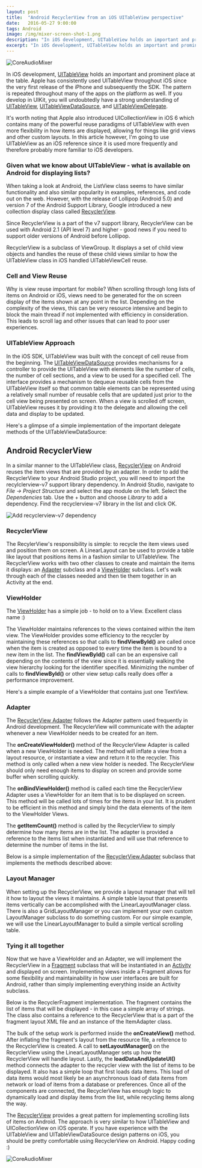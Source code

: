 ```yaml
---
layout: post
title:  "Android RecyclerView from an iOS UITableView perspective"
date:   2016-05-27 9:00:00
tags: Android
image: /img/mixer-screen-shot-1.png
description: "In iOS development, UITableView holds an important and prominent place at the table.  Apple has consistently used UITableView throughout iOS from the very first release of the iPhone and subsequently the SDK.  With and iOS perspective, let's take a look at the RecyclerView on Android and compare it to UITableView.<br/><br/>"
excerpt: "In iOS development, UITableView holds an important and prominent place at the table.  Apple has consistently used UITableView throughout iOS since the very first release of the iPhone and subsequently the SDK.  The pattern is repeated throughout many of the apps on the platform as well.  If you develop in UIKit, you will undoubtedly have a strong understanding of UITableView, UITableViewDataSource, and UITableViewDelegate.  What about Android?<br/><br/>"
---
```


<img src="/img/android-recyclerview.png" alt="CoreAudioMixer" class="img-responsive" />

In iOS development, [UITableView][uitableview-link] holds an important and prominent place at the table.  Apple has consistently used UITableView throughout iOS since the very first release of the iPhone and subsequently the SDK.  The pattern is repeated throughout many of the apps on the platform as well.  If you develop in UIKit, you will undoubtedly have a strong understanding of [UITableView][uitableview-link], [UITableViewDataSource][uitableviewdatasource-link], and [UITableViewDelegate][uitableviewdelegate-link]. 

It's worth noting that Apple also introduced UICollectionView in iOS 6 which contains many of the powerful reuse paradigms of UITableView with even more flexibility in how items are displayed, allowing for things like grid views and other custom layouts.  In this article however, I'm going to use UITableView as an iOS reference since it is used more frequently and therefore probably more familiar to iOS developers.

### Given what we know about UITableView - what is available on Android for displaying lists? ###

When taking a look at Android, the ListView class seems to have similar functionality and also similar popularity in examples, references, and code out on the web.  However, with the release of Lollipop (Android 5.0) and version 7 of the Android Support Library, Google introduced a new collection display class called [RecyclerView][recyclerview-link]. 

Since RecyclerView is a part of the v7 support library, RecyclerView can be used with Android 2.1 (API level 7) and higher - good news if you need to support older versions of Android before Lollipop.

RecyclerView is a subclass of ViewGroup.  It displays a set of child view objects and handles the reuse of these child views similar to how the UITableView class in iOS handled UITableViewCell reuse.

### Cell and View Reuse ###

Why is view reuse important for mobile?  When scrolling through long lists of items on Android or iOS, views need to be generated for the on screen display of the items shown at any point in the list.  Depending on the complexity of the views, this can be very resource intensive and begin to block the main thread if not implemented with efficiency in consideration.  This leads to scroll lag and other issues that can lead to poor user experiences.

### UITableView Approach ###

 In the iOS SDK, UITableView was built with the concept of cell reuse from the beginning.  The [UITableViewDataSource][uitableviewdatasource-link] provides mechanisms for a controller to provide the UITableView with elements like the number of cells, the number of cell sections, and a view to be used for a specified cell.  The interface provides a mechanism to dequeue reusable cells from the UITableView itself so that common table elements can be represented using a relatively small number of reusable cells that are updated just prior to the cell view being presented on screen.  When a view is scrolled off screen, UITableView reuses it by providing it to the delegate and allowing the cell data and display to be updated.

Here's a glimpse of a simple implementation of the important delegate methods of the UITableViewDataSource:

<script src="https://gist.github.com/welbesw/993708871447e73f91063d1f0e63458a.js"></script>

## Android RecyclerView ##

In a similar manner to the UITableView class, [RecyclerView][recyclerview-link] on Android reuses the item views that are provided by an adapter.  In order to add the RecyclerView to your Android Studio project, you will need to import the recylclerview-v7 support library dependency.  In Android Studio, navigate to *File -> Project Structure* and select the app module on the left.  Select the *Dependencies* tab.  Use the + button and choose *Library* to add a dependency.  Find the recyclerview-v7 library in the list and click OK.

<img src="/img/screen-shot-recyclerview-v7-add.png" class="img-responsive center-block" alt="Add recyclerview-v7 dependency">

### RecyclerView ###

The RecylerView's responsibility is simple: to recycle the item views used and position them on screen.  A LinearLayout can be used to provide a table like layout that positions items in a fashion similar to UITableView.  The RecyclerView works with two other classes to create and maintain the items it displays: an [Adapter][recyclerview-adapter-link] subclass and a [ViewHolder][viewholder-link] subclass. Let's walk through each of the classes needed and then tie them together in an Activity at the end.

### ViewHolder ###

The [ViewHolder][viewholder-link] has a simple job - to hold on to a View.  Excellent class name :)  

The ViewHolder maintains references to the views contained within the item view.  The ViewHolder provides some efficiency to the recycler by maintaining these references so that calls to **findViewById()** are called once when the item is created as opposed to every time the item is bound to a new item in the list.  The **findViewById()** call can be an expensive call depending on the contents of the view since it is essentially walking the view hierarchy looking for the identifier specified.  Minimizing the number of calls to **findViewById()** or other view setup calls really does offer a performance improvement.  

Here's a simple example of a ViewHolder that contains just one TextView.

<script src="https://gist.github.com/welbesw/09a4c9bb67811f40803a044cbb376b78.js"></script>

### Adapter ###

The [RecyclerView Adapter][recyclerview-adapter-link] follows the Adapter pattern used frequently in Android development.  The RecyclerView will communicate with the adapter whenever a new ViewHolder needs to be created for an item.

The **onCreateViewHolder()** method of the RecyclerView Adapter is called when a new ViewHolder is needed.  The method will inflate a view from a layout resource, or instantiate a view and return it to the recycler.  This method is only called when a new view holder is needed.  The RecyclerView should only need enough items to display on screen and provide some buffer when scrolling quickly.

The **onBindViewHolder()** method is called each time the RecyclerView Adapter uses a ViewHolder for an item that is to be displayed on screen.  This method will be called lots of times for the items in your list.  It is prudent to be efficient in this method and simply bind the data elements of the item to the ViewHolder Views.

The **getItemCount()** method is called by the RecyclerView to simply determine how many items are in the list.  The adapter is provided a reference to the items list when instantiated and will use that reference to determine the number of items in the list.

Below is a simple implementation of the [RecyclerView.Adapter][recyclerview-adapter-link] subclass that implements the methods described above:

<script src="https://gist.github.com/welbesw/12ec600d78bf54ee73a844189dada973.js"></script>

### Layout Manager ###

When setting up the RecyclerView, we provide a layout manager that will tell it how to layout the views it maintains.  A simple table layout that presents items vertically can be accomplished with the LinearLayoutManager class.  There is also a GridLayoutManager or you can implement your own custom LayoutManager subclass to do something custom.  For our simple example, we will use the LinearLayoutManager to build a simple vertical scrolling table.

### Tying it all together ###

Now that we have a ViewHolder and an Adapter, we will implement the RecyclerView in a [Fragment][fragment-link] subclass that will be instantiated in an [Activity][activity-link] and displayed on screen.  Implementing views inside a Fragment allows for some flexibility and maintainability in how user interfaces are built for Android, rather than simply implementing everything inside an Activity subclass.

Below is the RecyclerFragment implementation.  The fragment contains the list of items that will be displayed - in this case a simple array of strings.  The class also contains a reference to the RecyclerView that is a part of the fragment layout XML file and an instance of the ItemAdapter class.

The bulk of the setup work is performed inside the **onCreateView()** method.  After inflating the fragment's layout from the resource file, a reference to the RecyclerView is created.  A call to **setLayoutManager()** on the RecyclerView using the LinearLayoutManager sets up how the RecyclerView will handle layout.  Lastly, the **loadDataAndUpdateUI()** method connects the adapter to the recycler view with the list of items to be displayed.  It also has a simple loop that first loads data items.  This load of data items would most likely be an asynchronous load of data items from network or load of items from a database or preferences.  Once all of the components are connected, the RecyclerView has enough logic to dynamically load and display items from the list, while recycling items along the way.  

<script src="https://gist.github.com/welbesw/6ec55701719264ebce334c5290d230d2.js"></script>

<script src="https://gist.github.com/welbesw/bbc35b860aad0f83f4c08fda72157334.js"></script>

The [RecyclerView][recyclerview-link] provides a great pattern for implementing scrolling lists of items on Android.  The approach is very similar to how UITableView and UICollectionView on iOS operate.  If you have experience with the UITableView and UITableViewDataSource design patterns on iOS, you should be pretty comfortable using RecyclerView on Android.  Happy coding :)

<img src="/img/recyclerview-screen-shot.png" alt="CoreAudioMixer" class="img-responsive" />

[recyclerview-link]: https://developer.android.com/reference/android/support/v7/widget/RecyclerView.html
[uitableview-link]: https://developer.apple.com/library/ios/documentation/UIKit/Reference/UITableView_Class/
[uitableviewdatasource-link]: https://developer.apple.com/library/ios/documentation/UIKit/Reference/UITableViewDataSource_Protocol/index.html#//apple_ref/occ/intf/UITableViewDataSource
[uitableviewdelegate-link]: https://developer.apple.com/library/ios/documentation/UIKit/Reference/UITableViewDelegate_Protocol/index.html#//apple_ref/occ/intf/UITableViewDelegate
[viewholder-link]: https://developer.android.com/reference/android/support/v7/widget/RecyclerView.ViewHolder.html
[recyclerview-adapter-link]: https://developer.android.com/reference/android/support/v7/widget/RecyclerView.Adapter.html
[fragment-link]: https://developer.android.com/reference/android/app/Fragment.html
[activity-link]: https://developer.android.com/reference/android/app/Activity.html